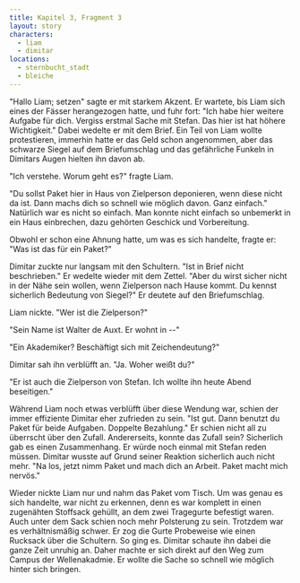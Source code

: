 ```yaml
---
title: Kapitel 3, Fragment 3
layout: story
characters:
  - liam
  - dimitar
locations:
  - sternbucht_stadt
  - bleiche
---
```

"Hallo Liam; setzen" sagte er mit starkem Akzent. Er wartete, bis Liam sich eines der Fässer herangezogen hatte, und fuhr fort: "Ich habe hier weitere Aufgabe für dich. Vergiss erstmal Sache mit Stefan. Das hier ist hat höhere Wichtigkeit." Dabei wedelte er mit dem Brief. Ein Teil von Liam wollte protestieren, immerhin hatte er das Geld schon angenommen, aber das schwarze Siegel auf dem Briefumschlag und das gefährliche Funkeln in Dimitars Augen hielten ihn davon ab.

"Ich verstehe. Worum geht es?" fragte Liam.

"Du sollst Paket hier in Haus von Zielperson deponieren, wenn diese nicht da ist. Dann machs dich so schnell wie möglich davon. Ganz einfach." Natürlich war es nicht so einfach. Man konnte nicht einfach so unbemerkt in ein Haus einbrechen, dazu gehörten Geschick und Vorbereitung.

Obwohl er schon eine Ahnung hatte, um was es sich handelte, fragte er: "Was ist das für ein Paket?"

Dimitar zuckte nur langsam mit den Schultern. "Ist in Brief nicht beschrieben." Er wedelte wieder mit dem Zettel. "Aber du wirst sicher nicht in der Nähe sein wollen, wenn Zielperson nach Hause kommt. Du kennst sicherlich Bedeutung von Siegel?" Er deutete auf den Briefumschlag.

Liam nickte. "Wer ist die Zielperson?"

"Sein Name ist Walter de Auxt. Er wohnt in --"

"Ein Akademiker? Beschäftigt sich mit Zeichendeutung?"

Dimitar sah ihn verblüfft an. "Ja. Woher weißt du?"

"Er ist auch die Zielperson von Stefan. Ich wollte ihn heute Abend beseitigen."

Während Liam noch etwas verblüfft über diese Wendung war, schien der immer effiziente Dimitar eher zufrieden zu sein. "Ist gut. Dann benutzt du Paket für beide Aufgaben. Doppelte Bezahlung." Er schien nicht all zu überrscht über den Zufall. Andererseits, konnte das Zufall sein? Sicherlich gab es einen Zusammenhang. Er würde noch einmal mit Stefan reden müssen. Dimitar wusste auf Grund seiner Reaktion sicherlich auch nicht mehr. "Na los, jetzt nimm Paket und mach dich an Arbeit. Paket macht mich nervös."

Wieder nickte Liam nur und nahm das Paket vom Tisch. Um was genau es sich handelte, war nicht zu erkennen, denn es war komplett in einen zugenähten Stoffsack gehüllt, an dem zwei Tragegurte befestigt waren. Auch unter dem Sack schien noch mehr Polsterung zu sein. Trotzdem war es verhältnismäßig schwer. Er zog die Gurte Probeweise wie einen Rucksack über die Schultern. So ging es. Dimitar schaute ihn dabei die ganze Zeit unruhig an. Daher machte er sich direkt auf den Weg zum Campus der Wellenakadmie. Er wollte die Sache so schnell wie möglich hinter sich bringen.
